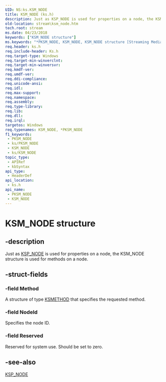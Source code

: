 ```yaml
---
UID: NS:ks.KSM_NODE
title: KSM_NODE (ks.h)
description: Just as KSP_NODE is used for properties on a node, the KSM_NODE structure is used for methods on a node.
old-location: stream\ksm_node.htm
tech.root: stream
ms.date: 04/23/2018
keywords: ["KSM_NODE structure"]
ms.keywords: "*PKSM_NODE, KSM_NODE, KSM_NODE structure [Streaming Media Devices], PKSM_NODE, PKSM_NODE structure pointer [Streaming Media Devices], ks-struct_14efff2f-6d11-4055-a4f8-35d9389589b8.xml, ks/KSM_NODE, ks/PKSM_NODE, stream.ksm_node"
req.header: ks.h
req.include-header: Ks.h
req.target-type: Windows
req.target-min-winverclnt: 
req.target-min-winversvr: 
req.kmdf-ver: 
req.umdf-ver: 
req.ddi-compliance: 
req.unicode-ansi: 
req.idl: 
req.max-support: 
req.namespace: 
req.assembly: 
req.type-library: 
req.lib: 
req.dll: 
req.irql: 
targetos: Windows
req.typenames: KSM_NODE, *PKSM_NODE
f1_keywords:
 - PKSM_NODE
 - ks/PKSM_NODE
 - KSM_NODE
 - ks/KSM_NODE
topic_type:
 - APIRef
 - kbSyntax
api_type:
 - HeaderDef
api_location:
 - ks.h
api_name:
 - PKSM_NODE
 - KSM_NODE
---
```


# KSM_NODE structure


## -description

Just as <a href="/windows-hardware/drivers/ddi/ks/ns-ks-ksp_node">KSP_NODE</a> is used for properties on a node, the KSM_NODE structure is used for methods on a node.

## -struct-fields

### -field Method

A structure of type <a href="/windows-hardware/drivers/stream/ksmethod-structure">KSMETHOD</a> that specifies the requested method.

### -field NodeId

Specifies the node ID.

### -field Reserved

Reserved for system use. Should be set to zero.

## -see-also

<a href="/windows-hardware/drivers/ddi/ks/ns-ks-ksp_node">KSP_NODE</a>

